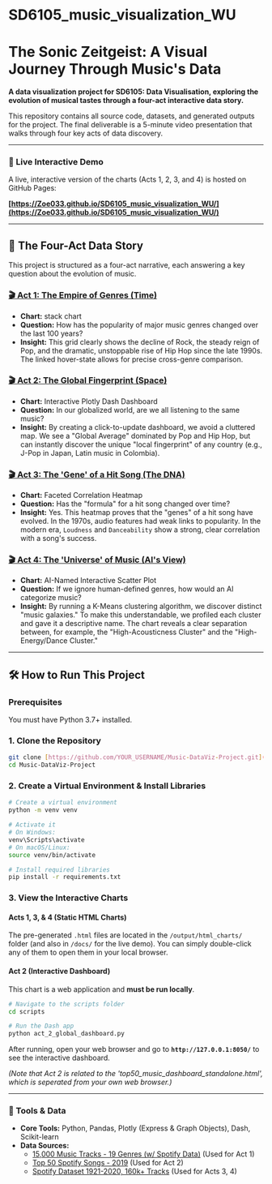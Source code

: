 # SD6105_music_visualization_WU
# The Sonic Zeitgeist: A Visual Journey Through Music's Data

**A data visualization project for SD6105: Data Visualisation, exploring the evolution of musical tastes through a four-act interactive data story.**

This repository contains all source code, datasets, and generated outputs for the project. The final deliverable is a 5-minute video presentation that walks through four key acts of data discovery.

---

### 🚀 Live Interactive Demo

A live, interactive version of the charts (Acts 1, 2, 3, and 4) is hosted on GitHub Pages:

**[https://Zoe033.github.io/SD6105_music_visualization_WU/](https://Zoe033.github.io/SD6105_music_visualization_WU/)**


---

## 📖 The Four-Act Data Story

This project is structured as a four-act narrative, each answering a key question about the evolution of music.

### **[🎬 Act 1: The Empire of Genres (Time)](https://zoe033.github.io/SD6105_music_visualization_WU/docs/genre_trends_stacked.html)**
* **Chart:** stack chart
* **Question:** How has the popularity of major music genres changed over the last 100 years?
* **Insight:** This grid clearly shows the decline of Rock, the steady reign of Pop, and the dramatic, unstoppable rise of Hip Hop since the late 1990s. The linked hover-state allows for precise cross-genre comparison.

### **[🎬 Act 2: The Global Fingerprint (Space)](https://zoe033.github.io/SD6105_music_visualization_WU/docs/top50_music_dashboard_standalone.html)**
* **Chart:** Interactive Plotly Dash Dashboard
* **Question:** In our globalized world, are we all listening to the same music?
* **Insight:** By creating a click-to-update dashboard, we avoid a cluttered map. We see a "Global Average" dominated by Pop and Hip Hop, but can instantly discover the unique "local fingerprint" of any country (e.g., J-Pop in Japan, Latin music in Colombia).

### **[🎬 Act 3: The 'Gene' of a Hit Song (The DNA)](https://zoe033.github.io/SD6105_music_visualization_WU/docs/hit_song_formula_heatmap.html)**
* **Chart:** Faceted Correlation Heatmap
* **Question:** Has the "formula" for a hit song changed over time?
* **Insight:** Yes. This heatmap proves that the "genes" of a hit song have evolved. In the 1970s, audio features had weak links to popularity. In the modern era, `Loudness` and `Danceability` show a strong, clear correlation with a song's success.

### **[🎬 Act 4: The 'Universe' of Music (AI's View)](https://zoe033.github.io/SD6105_music_visualization_WU/docs/music_universe_named_clusters.html)**
* **Chart:** AI-Named Interactive Scatter Plot
* **Question:** If we ignore human-defined genres, how would an AI categorize music?
* **Insight:** By running a K-Means clustering algorithm, we discover distinct "music galaxies." To make this understandable, we profiled each cluster and gave it a descriptive name. The chart reveals a clear separation between, for example, the "High-Acousticness Cluster" and the "High-Energy/Dance Cluster."

---

## 🛠️ How to Run This Project

### Prerequisites

You must have Python 3.7+ installed.

### 1. Clone the Repository
```bash
git clone [https://github.com/YOUR_USERNAME/Music-DataViz-Project.git](https://github.com/YOUR_USERNAME/Music-DataViz-Project.git)
cd Music-DataViz-Project
````

### 2\. Create a Virtual Environment & Install Libraries

```bash
# Create a virtual environment
python -m venv venv

# Activate it
# On Windows:
venv\Scripts\activate
# On macOS/Linux:
source venv/bin/activate

# Install required libraries
pip install -r requirements.txt
```

### 3\. View the Interactive Charts

#### Acts 1, 3, & 4 (Static HTML Charts)

The pre-generated `.html` files are located in the `/output/html_charts/` folder (and also in `/docs/` for the live demo). You can simply double-click any of them to open them in your local browser.

#### Act 2 (Interactive Dashboard)

This chart is a web application and **must be run locally**.

```bash
# Navigate to the scripts folder
cd scripts

# Run the Dash app
python act_2_global_dashboard.py
```

After running, open your web browser and go to **`http://127.0.0.1:8050/`** to see the interactive dashboard.

*(Note that Act 2 is related to the 'top50_music_dashboard_standalone.html', which is seperated from your own web browser.)*

-----

### 🧰 Tools & Data

  * **Core Tools:** Python, Pandas, Plotly (Express & Graph Objects), Dash, Scikit-learn
  * **Data Sources:**
      * [15,000 Music Tracks - 19 Genres (w/ Spotify Data)](https://www.google.com/search?q=https://www.kaggle.com/datasets/yamaerenay/spotify-dataset-192120https://www.kaggle.com/datasets/thebumpkin/10400-classic-hits-10-genres-1923-to-2023) (Used for Act 1)
      * [Top 50 Spotify Songs - 2019](https://www.kaggle.com/datasets/leonardopena/top50spotify2019) (Used for Act 2)
      * [Spotify Dataset 1921-2020, 160k+ Tracks](https://www.kaggle.com/datasets/yamaerenay/spotify-dataset-1921-2020-160k-tracks) (Used for Acts 3, 4)

<!-- end list -->
